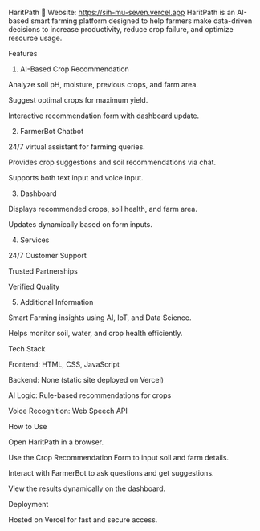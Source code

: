 HaritPath 🌱
Website: https://sih-mu-seven.vercel.app
HaritPath is an AI-based smart farming platform designed to help farmers make data-driven decisions to increase productivity, reduce crop failure, and optimize resource usage.

Features
1. AI-Based Crop Recommendation

Analyze soil pH, moisture, previous crops, and farm area.

Suggest optimal crops for maximum yield.

Interactive recommendation form with dashboard update.

2. FarmerBot Chatbot

24/7 virtual assistant for farming queries.

Provides crop suggestions and soil recommendations via chat.

Supports both text input and voice input.

3. Dashboard

Displays recommended crops, soil health, and farm area.

Updates dynamically based on form inputs.

4. Services

24/7 Customer Support

Trusted Partnerships

Verified Quality

5. Additional Information

Smart Farming insights using AI, IoT, and Data Science.

Helps monitor soil, water, and crop health efficiently.

Tech Stack

Frontend: HTML, CSS, JavaScript

Backend: None (static site deployed on Vercel)

AI Logic: Rule-based recommendations for crops

Voice Recognition: Web Speech API

How to Use

Open HaritPath
 in a browser.

Use the Crop Recommendation Form to input soil and farm details.

Interact with FarmerBot to ask questions and get suggestions.

View the results dynamically on the dashboard.

Deployment

Hosted on Vercel for fast and secure access.
